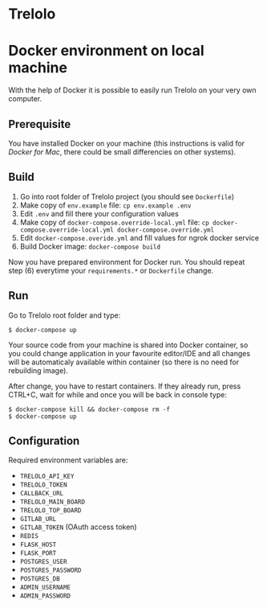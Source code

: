 # Trelolo

# Docker environment on local machine

With the help of Docker it is possible to easily run Trelolo on your very
own computer.

## Prerequisite

You have installed Docker on your machine (this instructions is valid for
*Docker for Mac*, there could be small differencies on other systems).

## Build

1. Go into root folder of Trelolo project (you should see `Dockerfile`)
2. Make copy of `env.example` file: `cp env.example .env`
3. Edit `.env` and fill there your configuration values
4. Make copy of `docker-compose.override-local.yml` file:
   `cp docker-compose.override-local.yml docker-compose.override.yml`
5. Edit `docker-compose.overide.yml` and fill values for ngrok docker service    
6. Build Docker image: `docker-compose build`

Now you have prepared environment for Docker run. You should repeat step (6)
everytime your `requirements.*` or `Dockerfile` change.

## Run

Go to Trelolo root folder and type:

    $ docker-compose up

Your source code from your machine is shared into Docker container, so you
could change application in your favourite editor/IDE and all changes will be
automaticaly available within container (so there is no need for rebuilding
image).

After change, you have to restart containers. If they already run, press
CTRL+C, wait for while and once you will be back in console type:

    $ docker-compose kill && docker-compose rm -f
    $ docker-compose up

## Configuration

Required environment variables are:

- `TRELOLO_API_KEY`
- `TRELOLO_TOKEN`
- `CALLBACK_URL`
- `TRELOLO_MAIN_BOARD`
- `TRELOLO_TOP_BOARD`
- `GITLAB_URL`
- `GITLAB_TOKEN` (OAuth access token)
- `REDIS`
- `FLASK_HOST`
- `FLASK_PORT`
- `POSTGRES_USER`
- `POSTGRES_PASSWORD`
- `POSTGRES_DB`
- `ADMIN_USERNAME`
- `ADMIN_PASSWORD`

